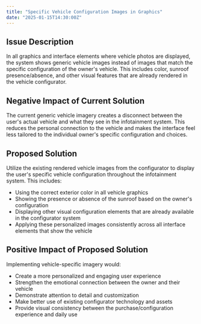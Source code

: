 ```yaml
---
title: "Specific Vehicle Configuration Images in Graphics"
date: "2025-01-15T14:30:00Z"
---
```


## Issue Description

In all graphics and interface elements where vehicle photos are displayed, the system shows generic vehicle images instead of images that match the specific configuration of the owner's vehicle. This includes color, sunroof presence/absence, and other visual features that are already rendered in the vehicle configurator.

## Negative Impact of Current Solution

The current generic vehicle imagery creates a disconnect between the user's actual vehicle and what they see in the infotainment system. This reduces the personal connection to the vehicle and makes the interface feel less tailored to the individual owner's specific configuration and choices.

## Proposed Solution

Utilize the existing rendered vehicle images from the configurator to display the user's specific vehicle configuration throughout the infotainment system. This includes:

- Using the correct exterior color in all vehicle graphics
- Showing the presence or absence of the sunroof based on the owner's configuration
- Displaying other visual configuration elements that are already available in the configurator system
- Applying these personalized images consistently across all interface elements that show the vehicle

## Positive Impact of Proposed Solution

Implementing vehicle-specific imagery would:

- Create a more personalized and engaging user experience
- Strengthen the emotional connection between the owner and their vehicle
- Demonstrate attention to detail and customization
- Make better use of existing configurator technology and assets
- Provide visual consistency between the purchase/configuration experience and daily use
